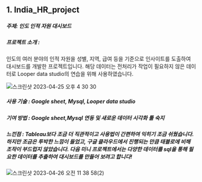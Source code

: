 ## 1. India_HR_project
##### 주제: 인도 인적 자원 대시보드

##### 프로젝트 소개 :

인도의 여러 분야의 인적 자원을 성별, 지역, 급여 등을 기준으로 인사이트를 도출하여 대시보드를 개발한 프로젝트입니다.
해당 데이터는 전처리가 작업이 필요하지 않은 데이터로 Looper data studio의 연습을 위해 사용하였습니다.

 ![스크린샷 2023-04-25 오후 4 30 30](https://user-images.githubusercontent.com/109095108/234453236-17ed818d-6f8c-4088-afbf-9b189777e541.png)

##### 사용 기술 : Google sheet, Mysql, Looper data studio

##### 기여 방법 : Google sheet,Mysql 연동 및 새로운 데이터 시각화 툴 숙지

##### 느낀점 : Tableau보다 조금 더 직관적이고 사용법이 간편하여 익히기 조금 쉬웠습니다. 하지만 조금은 투박한 느낌이 들었고, 구글 클라우드에서 진행되는 만큼 태블로에 비해 조작이 부드럽지 않았습니다. 다음 미니 프로젝트에서는 다양한 데이터를 sql을 통해 필요한 데이터를 추출하여 대시보드를 만들어 보려고 합니다! 

 ![스크린샷 2023-04-26 오전 11 38 58(2)](https://user-images.githubusercontent.com/109095108/234453326-9afd6e4e-62c7-419a-b0b0-58dc9654fec7.png)



